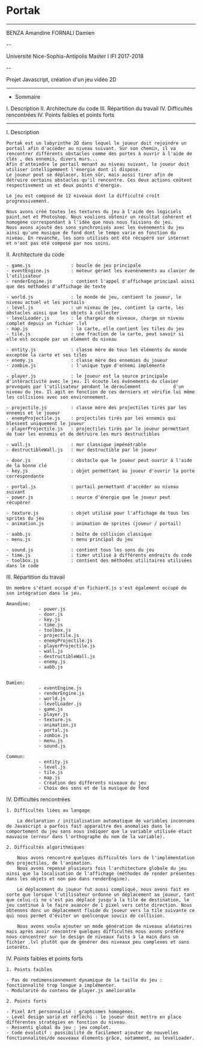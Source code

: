 # Portak

------------------------------------
BENZA Amandine
FORNALI Damien

--

Université Nice-Sophia-Antipolis
Master I IFI
2017-2018

--

Projet Javascript, création d'un jeu vidéo 2D

------------------------------------


- Sommaire

I. Description
II. Architecture du code
III. Répartition du travail
IV. Difficultés rencontrées
IV. Points faibles et points forts

----

I. Description

    Portak est un labyrinthe 2D dans lequel le joueur doit rejoindre un portail afin d'accéder au niveau suivant. Sur son chemin, il va rencontrer différents obstacles comme des portes à ouvrir à l'aide de clés , des ennemis, divers murs...
    Afin d'atteindre le portail menant au niveau suivant, le joueur doit utiliser intelligemment l'énergie dont il dispose.
    Le joueur peut se déplacer, bien sûr, mais aussi tirer afin de détruire certains obstacles qu'il rencontre. Ces deux actions coûtent respectivement un et deux points d'énergie.

    Le jeu est composé de 12 niveaux dont la difficulté croît progressivement.

    Nous avons créé toutes les textures du jeu à l'aide des logiciels paint.net et Photoshop. Nous voulions obtenir un résultat cohérent et homogène correspondant à l'idée que nous nous faisions du jeu.
    Nous avons ajouté des sons synchronisés avec les évènements du jeu ainsi qu'une musique de fond dont le tempo varie en fonction du niveau. En revanche, les sons utilisés ont été récupéré sur internet et n'ont pas été composé par nos soins.


II. Architecture du code

    - game.js 				: boucle de jeu principale
    - eventEngine.js 		: moteur gérant les évenènements au clavier de l'utilisateur
    - renderEngine.js 		: contient l'appel d'affichage principal ainsi que des méthodes d'affichage de texte

    - world.js 				: le monde de jeu, contient le joueur, le niveau actuel et les portails
    - level.js 				: un niveau de jeu, contient la carte, les obstacles ainsi que les objets à collecter
    - levelLoader.js 		: le chargeur de niveaux, charge un niveau complet depuis un fichier .lvl
    - map.js 				: la carte, elle contient les tiles du jeu
    - tile.js 				: une fraction de la carte, peut savoir si elle est occupée par un élément du niveau

    - entity.js 			: classe mère de tous les éléments du monde exceptée la carte et ses tiles
    - enemy.js 				: classe mère des ennemies du joueur
    - zombie.js 			: l'unique type d'ennemi implémenté

    - player.js 			: le joueur est la source principale d'intéractivité avec le jeu. Il écoute les évènements du clavier provoqués par l'utilisateur pendant le déroulement            d'un niveau du jeu. Il agit en fonction de ces derniers et vérifie lui même les collisions avec son environnement.

    - projectile.js 		: classe mère des projectiles tirés par les ennemis et le joueur
    - enemyProjectile.js 	: projectiles tirés par les ennemis qui blessent uniquement le joueur
    - playerProjectile.js 	: projectiles tirés par le joueur permettant de tuer les ennemis et de détruire les murs destructibles

    - wall.js 				: mur classique impénétrable
    - destructibleWall.js 	: mur destructible par le joueur

    - door.js 				: obstacle que le joueur peut ouvrir à l'aide de la bonne clé
    - key.js 				: objet permettant au joueur d'ouvrir la porte correspondante

    - portal.js 			: portail permettant d'accéder au niveau suivant
    - power.js 				: source d'énergie que le joueur peut récupèrer

    - texture.js 			: objet utilisé pour l'affichage de tous les sprites du jeu
    - animation.js 			: animation de sprites (joueur / portail)

    - aabb.js 				: boîte de collision classique
    - menu.js 				: menu principal du jeu

    - sound.js 				: contient tous les sons du jeu
    - time.js 				: timer utilisé à différents endroits du code
    - toolbox.js 			: contient des méthodes utilitaires utilisées dans le code


III. Répartition du travail

    Un membre s'étant occupé d'un fichierX.js s'est également occupé de son intégration dans le jeu.
    
	Amandine: 
				- power.js
				- door.js
				- key.js
				- time.js
				- toolbox.js
				- projectile.js
				- enemyProjectile.js
				- playerProjectile.js
				- wall.js
				- destructibleWall.js
				- enemy.js
				- aabb.js


	Damien:
				- eventEngine.js
				- renderEngine.js
				- world.js
				- levelLoader.js
				- game.js
				- player.js
				- texture.js
				- animation.js
				- portal.js
				- zombie.js
				- menu.js
				- sound.js

	Commun:
				- entity.js
				- level.js
				- tile.js
				- map.js
				- Création des différents niveaux du jeu
				- Choix des sons et de la musique de fond

IV. Difficultés rencontrées

	1. Difficultés liées au langage

		La déclaration / initialisation automatique de variables inconnues de Javascript a parfois fait apparaître des anomalies dans le comportement du jeu sans nous indiquer que la variable utilisée était mauvaise (erreur dans l'orthographe du nom de la variable).

	2. Difficultés algorithmiques

		Nous avons rencontré quelques difficultés lors de l'implémentation des projectiles, de l'animation.
		Nous avons repensé plusieurs fois l'architecture globale du jeu ainsi que la localisation de l'affichage (méthodes de render présentes dans les objets et non pas dans renderEngine).

		Le déplacement du joueur fut aussi compliqué, nous avons fait en sorte que lorsque l'utilisateur ordonne un déplacement au joueur, tant que celui-ci ne s'est pas déplacé jusqu'à la tile de destination, le jeu continue à le faire avancer de 1 pixel vers cette direction. Nous obtenons donc un déplacement fluide du joueur vers la tile suivante ce qui nous permet d'éviter un quelconque soucis de collision.

		Nous avons voulu ajouter un mode génération de niveaux aléatoires mais après avoir rencontré quelques difficultés nous avons préféré nous concentrer sur le design de niveaux faits à la main dans un fichier .lvl plutôt que de générer des niveaux peu complexes et sans intérêts.
        
IV. Points faibles et points forts

    1. Points faibles
    
    - Pas de redimensionnement dynamique de la taille du jeu : fonctionnalité trop longue a implémenter.
    - Modularité du contenu de player.js améliorable
    
    2. Points forts
    
    - Pixel Art personnalisé : graphismes homogènes.
    - Level design varié et réfléchi : le joueur doit mettre en place différentes stratégies en fonction du niveau.
    - Ressenti global du jeu : jeu complet.
    - Code évolutif : possibilité de facilement ajouter de nouvelles fonctionnalités/de nouveaux élements grâce, notamment, au levelLoader.

